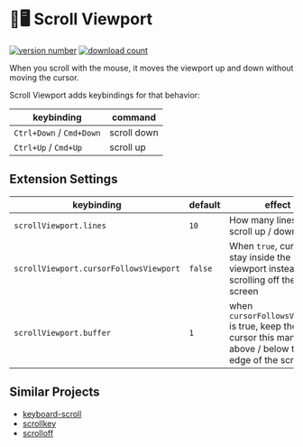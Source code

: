 # 📜🖥 Scroll Viewport

[![version number](https://vsmarketplacebadge.apphb.com/version-short/bmalehorn.scroll-viewport.svg)](https://marketplace.visualstudio.com/items?itemName=bmalehorn.scroll-viewport)
[![download count](https://vsmarketplacebadge.apphb.com/downloads-short/bmalehorn.scroll-viewport.svg)](https://marketplace.visualstudio.com/items?itemName=bmalehorn.scroll-viewport)

When you scroll with the mouse, it moves the viewport up and down without moving the cursor.

Scroll Viewport adds keybindings for that behavior:

| keybinding               | command     |
| ------------------------ | ----------- |
| `Ctrl+Down` / `Cmd+Down` | scroll down |
| `Ctrl+Up` / `Cmd+Up`     | scroll up   |

## Extension Settings

| keybinding                             | default | effect                                                                                                     |
| -------------------------------------- | ------- | ---------------------------------------------------------------------------------------------------------- |
| `scrollViewport.lines`                 | `10`    | How many lines to scroll up / down                                                                         |
| `scrollViewport.cursorFollowsViewport` | `false` | When `true`, cursor will stay inside the viewport instead of scrolling off the screen                      |
| `scrollViewport.buffer`                | `1`     | when `cursorFollowsViewport` is true, keep the cursor this many lines above / below the edge of the screen |

## Similar Projects

- [keyboard-scroll](https://github.com/finalclass/vscode-keyboard-scroll)
- [scrollkey](https://github.com/74th/vscode-scrollkey)
- [scrolloff](https://github.com/TickleForce/vscode-scrolloff)
